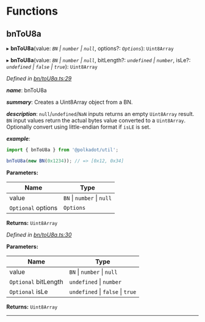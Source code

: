 

# Functions

<a id="bntou8a"></a>

##  bnToU8a

▸ **bnToU8a**(value: *`BN` \| `number` \| `null`*, options?: *`Options`*): `Uint8Array`

▸ **bnToU8a**(value: *`BN` \| `number` \| `null`*, bitLength?: *`undefined` \| `number`*, isLe?: *`undefined` \| `false` \| `true`*): `Uint8Array`

*Defined in [bn/toU8a.ts:29](https://github.com/polkadot-js/common/blob/7da1c54/packages/util/src/bn/toU8a.ts#L29)*

*__name__*: bnToU8a

*__summary__*: Creates a Uint8Array object from a BN.

*__description__*: `null`/`undefined`/`NaN` inputs returns an empty `Uint8Array` result. `BN` input values return the actual bytes value converted to a `Uint8Array`. Optionally convert using little-endian format if `isLE` is set.

*__example__*:   

```javascript
import { bnToU8a } from '@polkadot/util';

bnToU8a(new BN(0x1234)); // => [0x12, 0x34]
```

**Parameters:**

| Name | Type |
| ------ | ------ |
| value | `BN` \| `number` \| `null` |
| `Optional` options | `Options` |

**Returns:** `Uint8Array`

*Defined in [bn/toU8a.ts:30](https://github.com/polkadot-js/common/blob/7da1c54/packages/util/src/bn/toU8a.ts#L30)*

**Parameters:**

| Name | Type |
| ------ | ------ |
| value | `BN` \| `number` \| `null` |
| `Optional` bitLength | `undefined` \| `number` |
| `Optional` isLe | `undefined` \| `false` \| `true` |

**Returns:** `Uint8Array`

___

